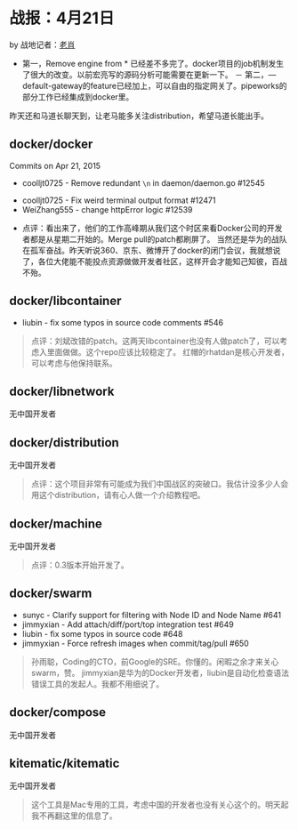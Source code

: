 # 战报：4月21日

by 战地记者：[老肖](https://github.com/xiaods)

- 第一，Remove engine from * 已经差不多完了。docker项目的job机制发生了很大的改变。以前宏亮写的源码分析可能需要在更新一下。
－ 第二，—default-gateway的feature已经加上，可以自由的指定网关了。pipeworks的部分工作已经集成到docker里。

昨天还和马道长聊天到，让老马能多关注distribution，希望马道长能出手。

## docker/docker

Commits on Apr 21, 2015

- coolljt0725 - Remove redundant `\n` in daemon/daemon.go #12545
* coolljt0725 - Fix weird terminal output format #12471
* WeiZhang555 - change httpError logic #12539

- 点评：看出来了，他们的工作高峰期从我们这个时区来看Docker公司的开发者都是从星期二开始的。Merge pull的patch都刷屏了。 当然还是华为的战队在孤军奋战。昨天听说360、京东、微博开了docker的闭门会议，我就想说了，各位大佬能不能投点资源做做开发者社区，这样开会才能知己知彼，百战不殆。

 
## docker/libcontainer

- liubin - fix some typos in source code comments #546

>  点评：刘斌改错的patch。这两天libcontainer也没有人做patch了，可以考虑入里面做做。这个repo应该比较稳定了。 红帽的rhatdan是核心开发者，可以考虑与他保持联系。

## docker/libnetwork

无中国开发者


## docker/distribution

无中国开发者

> 点评：这个项目非常有可能成为我们中国战区的突破口。我估计没多少人会用这个distribution，请有心人做一个介绍教程吧。
 

## docker/machine

无中国开发者


> 点评：0.3版本开始开发了。


## docker/swarm

- sunyc - Clarify support for filtering with Node ID and Node Name #641
- jimmyxian - Add attach/diff/port/top integration test #649
- liubin - fix some typos in source code #648
- jimmyxian - Force refresh images when commit/tag/pull #650


> 孙雨聪，Coding的CTO，前Google的SRE。你懂的。闲暇之余才来关心swarm，赞。 jimmyxian是华为的Docker开发者，liubin是自动化检查语法错误工具的发起人。我都不用细说了。

## docker/compose

无中国开发者

## kitematic/kitematic

无中国开发者

> 这个工具是Mac专用的工具，考虑中国的开发者也没有关心这个的。明天起我不再翻这里的信息了。